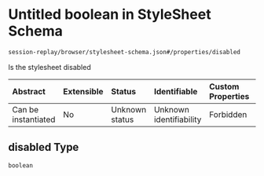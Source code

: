 # Untitled boolean in StyleSheet Schema

```txt
session-replay/browser/stylesheet-schema.json#/properties/disabled
```

Is the stylesheet disabled

| Abstract            | Extensible | Status         | Identifiable            | Custom Properties | Additional Properties | Access Restrictions | Defined In                                                                                              |
| :------------------ | :--------- | :------------- | :---------------------- | :---------------- | :-------------------- | :------------------ | :------------------------------------------------------------------------------------------------------ |
| Can be instantiated | No         | Unknown status | Unknown identifiability | Forbidden         | Allowed               | none                | [stylesheet-schema.json\*](../out/session-replay/browser/stylesheet-schema.json "open original schema") |

## disabled Type

`boolean`

